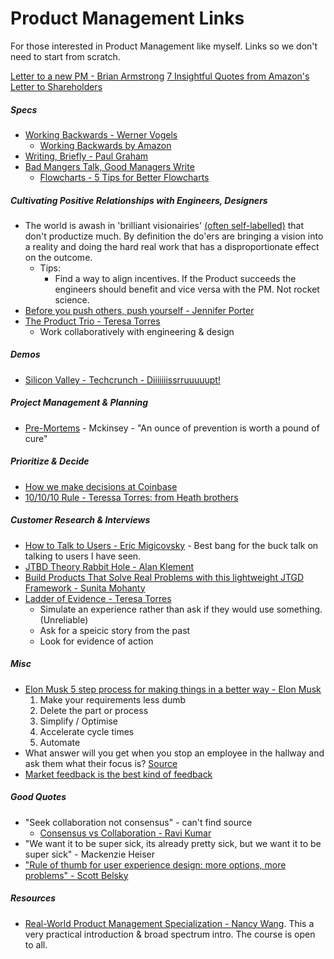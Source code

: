 # Product Management Links

For those interested in Product Management like myself. Links so we don't need to start from scratch. 

[Letter to a new PM - Brian Armstrong](https://sriramk.com/memos/brian_armstrong_new_PM_letter.pdf)
[7 Insightful Quotes from Amazon's Letter to Shareholders](https://medium.com/the-mission/7-insightful-quotes-from-amazons-letter-to-shareholders-d19fce498bd2)

##### Specs 
  * [Working Backwards - Werner Vogels](https://www.allthingsdistributed.com/2006/11/working_backwards.html)
    * [Working Backwards by Amazon](https://www.product-frameworks.com/Amazon-Product-Management.html)
  * [Writing, Briefly - Paul Graham](http://www.paulgraham.com/writing44.html)
  * [Bad Mangers Talk, Good Managers Write](http://blog.idonethis.com/managers-write/)
    * [Flowcharts - 5 Tips for Better Flowcharts](https://www.smartdraw.com/flowchart/flowchart-tips.htm)
 
##### Cultivating Positive Relationships with Engineers, Designers
  * The world is awash in 'brilliant visionairies' [(often self-labelled)](https://www.youtube.com/watch?v=DkGMY63FF3Q) that don't productize much. By definition the do'ers are bringing a vision into a reality and doing the hard real work that has a disproportionate effect on the outcome.  
    * Tips:
      * Find a way to align incentives. If the Product succeeds the engineers should benefit and vice versa with the PM. Not rocket science. 
  * [Before you push others, push yourself - Jennifer Porter](https://hbr.org/2019/01/to-improve-your-team-first-work-on-yourself)
  * [The Product Trio - Teresa Torres](https://www.producttalk.org/2021/05/product-trio/?utm_source=Twitter&utm_medium=tweet-this&utm_campaign=Monthly%20Post)
    * Work collaboratively with engineering & design
  
##### Demos
  * [Silicon Valley - Techcrunch - Diiiiiiissrruuuuupt!](https://www.youtube.com/watch?v=J-GVd_HLlps)

##### Project Management & Planning
  * [Pre-Mortems](https://www.mckinsey.com/business-functions/strategy-and-corporate-finance/our-insights/bias-busters-premortems-being-smart-at-the-start) - Mckinsey - "An ounce of prevention is worth a pound of cure"
  
##### Prioritize & Decide 
  * [How we make decisions at Coinbase](https://medium.com/@barmstrong/how-we-make-decisions-at-coinbase-cd6c630322e9)
  * [10/10/10 Rule - Teressa Torres: from Heath brothers](https://www.producttalk.org/2013/09/how-the-101010-rule-can-lead-to-better-product-decisions/?utm_source=Product%20Talk%20Newsletter%20June%2027%2C%202021&utm_medium=email&utm_campaign=From%20the%20Product%20Talk%20Archives)

##### Customer Research & Interviews
  * [How to Talk to Users - Eric Migicovsky](https://www.ycombinator.com/library/6g-how-to-talk-to-users) - Best bang for the buck talk on talking to users I have seen. 
  * [JTBD Theory Rabbit Hole - Alan Klement](https://jtbd.info/know-the-two-very-different-interpretations-of-jobs-to-be-done-5a18b748bd89)
  * [Build Products That Solve Real Problems with this lightweight JTGD Framework - Sunita Mohanty](https://review.firstround.com/build-products-that-solve-real-problems-with-this-lightweight-jtbd-framework)
  * [Ladder of Evidence - Teresa Torres](https://www.youtube.com/watch?v=TF0EzrKINqg&t=467s)
    *  Simulate an experience rather than ask if they would use something. (Unreliable)
    *  Ask for a speicic story from the past
    *  Look for evidence of action

##### Misc
  * [Elon Musk 5 step process for making things in a better way - Elon Musk](https://www.youtube.com/watch?v=hhuaVsOAMFc)
    1. Make your requirements less dumb 
    2. Delete the part or process
    3. Simplify / Optimise
    4. Accelerate cycle times
    5. Automate 
  * What answer will you get when you stop an employee in the hallway and ask them what their focus is? [Source](https://barryoreilly.com/explore/blog/your-mission-is-to-produce-outcomes-not-outputs/)
  * [Market feedback is the best kind of feedback](https://www.youtube.com/watch?v=cnNL4blAy6A)

##### Good Quotes
  * "Seek collaboration not consensus" - can't find source
    * [Consensus vs Collaboration - Ravi Kumar](https://medium.com/@yoursproductly/consensus-vs-collaboration-vs-consent-ad4183e3b69f)
  * "We want it to be super sick, its already pretty sick, but we want it to be super sick" - Mackenzie Heiser
  * ["Rule of thumb for user experience design: more options, more problems" - Scott Belsky](https://www.linkedin.com/posts/pascalbornet_%3F%3F%3F%3F-%3F%3F-%3F%3F%3F%3F%3F-%3F%3F%3F-%3F%3F%3F%3F-activity-6746424082788708352-o9N-)

##### Resources 
  * [Real-World Product Management Specialization - Nancy Wang](https://www.coursera.org/specializations/real-world-product-management). This a very practical introduction & broad spectrum intro. The course is open to all. 



